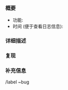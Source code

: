 <!--
    这是用于描述 Bug 的 Issue 模板，
    请按照下面的指引填写。
    （请不要将内容填在注释内）
-->

### 概要
- 功能: 
- 时间 (便于查看日志信息): 

<!--
    请填写上述信息
    示例：
        - 功能: 整一个
        - 时间: 2262-01-21 23:33:33
-->

### 详细描述

<!--请在此处填写详细描述-->

### 复现

<!--
    请在此处填写复现方法
    实例：
        1. 步骤一
        2. 步骤二
-->

### 补充信息

<!--
    如有必要，可在此处填写补充信息
    如无需，可删除该标题 (### 补充信息)
-->

/label ~bug
